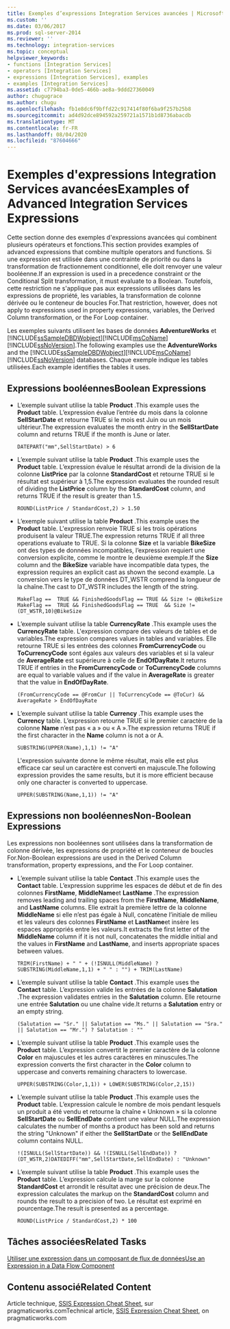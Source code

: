 ```yaml
---
title: Exemples d’expressions Integration Services avancées | Microsoft Docs
ms.custom: ''
ms.date: 03/06/2017
ms.prod: sql-server-2014
ms.reviewer: ''
ms.technology: integration-services
ms.topic: conceptual
helpviewer_keywords:
- functions [Integration Services]
- operators [Integration Services]
- expressions [Integration Services], examples
- examples [Integration Services]
ms.assetid: c7794ba3-0de5-466b-ae8a-9ddd27360049
author: chugugrace
ms.author: chugu
ms.openlocfilehash: fb1e8dc6f9bffd22c917414f80f6ba9f257b25b8
ms.sourcegitcommit: ad4d92dce894592a259721a1571b1d8736abacdb
ms.translationtype: MT
ms.contentlocale: fr-FR
ms.lasthandoff: 08/04/2020
ms.locfileid: "87604666"
---
```

# <a name="examples-of-advanced-integration-services-expressions"></a><span data-ttu-id="c3cd7-102">Exemples d'expressions Integration Services avancées</span><span class="sxs-lookup"><span data-stu-id="c3cd7-102">Examples of Advanced Integration Services Expressions</span></span>
  <span data-ttu-id="c3cd7-103">Cette section donne des exemples d'expressions avancées qui combinent plusieurs opérateurs et fonctions.</span><span class="sxs-lookup"><span data-stu-id="c3cd7-103">This section provides examples of advanced expressions that combine multiple operators and functions.</span></span> <span data-ttu-id="c3cd7-104">Si une expression est utilisée dans une contrainte de priorité ou dans la transformation de fractionnement conditionnel, elle doit renvoyer une valeur booléenne.</span><span class="sxs-lookup"><span data-stu-id="c3cd7-104">If an expression is used in a precedence constraint or the Conditional Split transformation, it must evaluate to a Boolean.</span></span> <span data-ttu-id="c3cd7-105">Toutefois, cette restriction ne s'applique pas aux expressions utilisées dans les expressions de propriété, les variables, la transformation de colonne dérivée ou le conteneur de boucles For.</span><span class="sxs-lookup"><span data-stu-id="c3cd7-105">That restriction, however, does not apply to expressions used in property expressions, variables, the Derived Column transformation, or the For Loop container.</span></span>  
  
 <span data-ttu-id="c3cd7-106">Les exemples suivants utilisent les bases de données **AdventureWorks** et [!INCLUDE[ssSampleDBDWobject](../../includes/sssampledbdwobject-md.md)][!INCLUDE[msCoName](../../includes/msconame-md.md)] [!INCLUDE[ssNoVersion](../../includes/ssnoversion-md.md)].</span><span class="sxs-lookup"><span data-stu-id="c3cd7-106">The following examples use the **AdventureWorks** and the [!INCLUDE[ssSampleDBDWobject](../../includes/sssampledbdwobject-md.md)][!INCLUDE[msCoName](../../includes/msconame-md.md)] [!INCLUDE[ssNoVersion](../../includes/ssnoversion-md.md)] databases.</span></span> <span data-ttu-id="c3cd7-107">Chaque exemple indique les tables utilisées.</span><span class="sxs-lookup"><span data-stu-id="c3cd7-107">Each example identifies the tables it uses.</span></span>  
  
## <a name="boolean-expressions"></a><span data-ttu-id="c3cd7-108">Expressions booléennes</span><span class="sxs-lookup"><span data-stu-id="c3cd7-108">Boolean Expressions</span></span>  
  
-   <span data-ttu-id="c3cd7-109">L’exemple suivant utilise la table **Product** .</span><span class="sxs-lookup"><span data-stu-id="c3cd7-109">This example uses the **Product** table.</span></span> <span data-ttu-id="c3cd7-110">L’expression évalue l’entrée du mois dans la colonne **SellStartDate** et retourne TRUE si le mois est Juin ou un mois ultérieur.</span><span class="sxs-lookup"><span data-stu-id="c3cd7-110">The expression evaluates the month entry in the **SellStartDate** column and returns TRUE if the month is June or later.</span></span>  
  
    ```  
    DATEPART("mm",SellStartDate) > 6  
    ```  
  
-   <span data-ttu-id="c3cd7-111">L’exemple suivant utilise la table **Product** .</span><span class="sxs-lookup"><span data-stu-id="c3cd7-111">This example uses the **Product** table.</span></span> <span data-ttu-id="c3cd7-112">L’expression évalue le résultat arrondi de la division de la colonne **ListPrice** par la colonne **StandardCost** et retourne TRUE si le résultat est supérieur à 1,5.</span><span class="sxs-lookup"><span data-stu-id="c3cd7-112">The expression evaluates the rounded result of dividing the **ListPrice** column by the **StandardCost** column, and returns TRUE if the result is greater than 1.5.</span></span>  
  
    ```  
    ROUND(ListPrice / StandardCost,2) > 1.50  
    ```  
  
-   <span data-ttu-id="c3cd7-113">L’exemple suivant utilise la table **Product** .</span><span class="sxs-lookup"><span data-stu-id="c3cd7-113">This example uses the **Product** table.</span></span> <span data-ttu-id="c3cd7-114">L'expression renvoie TRUE si les trois opérations produisent la valeur TRUE.</span><span class="sxs-lookup"><span data-stu-id="c3cd7-114">The expression returns TRUE if all three operations evaluate to TRUE.</span></span> <span data-ttu-id="c3cd7-115">Si la colonne **Size** et la variable **BikeSize** ont des types de données incompatibles, l’expression requiert une conversion explicite, comme le montre le deuxième exemple.</span><span class="sxs-lookup"><span data-stu-id="c3cd7-115">If the **Size** column and the **BikeSize** variable have incompatible data types, the expression requires an explicit cast as shown the second example.</span></span> <span data-ttu-id="c3cd7-116">La conversion vers le type de données DT_WSTR comprend la longueur de la chaîne.</span><span class="sxs-lookup"><span data-stu-id="c3cd7-116">The cast to DT_WSTR includes the length of the string.</span></span>  
  
    ```  
    MakeFlag ==  TRUE && FinishedGoodsFlag == TRUE && Size != @BikeSize  
    MakeFlag ==  TRUE && FinishedGoodsFlag == TRUE  && Size != (DT_WSTR,10)@BikeSize  
    ```  
  
-   <span data-ttu-id="c3cd7-117">L’exemple suivant utilise la table **CurrencyRate** .</span><span class="sxs-lookup"><span data-stu-id="c3cd7-117">This example uses the **CurrencyRate** table.</span></span> <span data-ttu-id="c3cd7-118">L'expression compare des valeurs de tables et de variables.</span><span class="sxs-lookup"><span data-stu-id="c3cd7-118">The expression compares values in tables and variables.</span></span> <span data-ttu-id="c3cd7-119">Elle retourne TRUE si les entrées des colonnes **FromCurrencyCode** ou **ToCurrencyCode** sont égales aux valeurs des variables et si la valeur de **AverageRate** est supérieure à celle de **EndOfDayRate**.</span><span class="sxs-lookup"><span data-stu-id="c3cd7-119">It returns TRUE if entries in the **FromCurrencyCode** or **ToCurrencyCode** columns are equal to variable values and if the value in **AverageRate** is greater that the value in **EndOfDayRate**.</span></span>  
  
    ```  
    (FromCurrencyCode == @FromCur || ToCurrencyCode == @ToCur) && AverageRate > EndOfDayRate  
    ```  
  
-   <span data-ttu-id="c3cd7-120">L’exemple suivant utilise la table **Currency** .</span><span class="sxs-lookup"><span data-stu-id="c3cd7-120">This example uses the **Currency** table.</span></span> <span data-ttu-id="c3cd7-121">L’expression retourne TRUE si le premier caractère de la colonne **Name** n’est pas « a » ou « A ».</span><span class="sxs-lookup"><span data-stu-id="c3cd7-121">The expression returns TRUE if the first character in the **Name** column is not a or A.</span></span>  
  
    ```  
    SUBSTRING(UPPER(Name),1,1) != "A"  
    ```  
  
     <span data-ttu-id="c3cd7-122">L'expression suivante donne le même résultat, mais elle est plus efficace car seul un caractère est converti en majuscule.</span><span class="sxs-lookup"><span data-stu-id="c3cd7-122">The following expression provides the same results, but it is more efficient because only one character is converted to uppercase.</span></span>  
  
    ```  
    UPPER(SUBSTRING(Name,1,1)) != "A"  
    ```  
  
## <a name="non-boolean-expressions"></a><span data-ttu-id="c3cd7-123">Expressions non booléennes</span><span class="sxs-lookup"><span data-stu-id="c3cd7-123">Non-Boolean Expressions</span></span>  
 <span data-ttu-id="c3cd7-124">Les expressions non booléennes sont utilisées dans la transformation de colonne dérivée, les expressions de propriété et le conteneur de boucles For.</span><span class="sxs-lookup"><span data-stu-id="c3cd7-124">Non-Boolean expressions are used in the Derived Column transformation, property expressions, and the For Loop container.</span></span>  
  
-   <span data-ttu-id="c3cd7-125">L’exemple suivant utilise la table **Contact** .</span><span class="sxs-lookup"><span data-stu-id="c3cd7-125">This example uses the **Contact** table.</span></span> <span data-ttu-id="c3cd7-126">L’expression supprime les espaces de début et de fin des colonnes **FirstName**, **MiddleName**et **LastName** .</span><span class="sxs-lookup"><span data-stu-id="c3cd7-126">The expression removes leading and trailing spaces from the **FirstName**, **MiddleName**, and **LastName** columns.</span></span> <span data-ttu-id="c3cd7-127">Elle extrait la première lettre de la colonne **MiddleName** si elle n’est pas égale à Null, concatène l’initiale de milieu et les valeurs des colonnes **FirstName** et **LastName**et insère les espaces appropriés entre les valeurs.</span><span class="sxs-lookup"><span data-stu-id="c3cd7-127">It extracts the first letter of the **MiddleName** column if it is not null, concatenates the middle initial and the values in **FirstName** and **LastName**, and inserts appropriate spaces between values.</span></span>  
  
    ```  
    TRIM(FirstName) + " " + (!ISNULL(MiddleName) ? SUBSTRING(MiddleName,1,1) + " " : "") + TRIM(LastName)  
    ```  
  
-   <span data-ttu-id="c3cd7-128">L’exemple suivant utilise la table **Contact** .</span><span class="sxs-lookup"><span data-stu-id="c3cd7-128">This example uses the **Contact** table.</span></span> <span data-ttu-id="c3cd7-129">L’expression valide les entrées de la colonne **Salutation** .</span><span class="sxs-lookup"><span data-stu-id="c3cd7-129">The expression validates entries in the **Salutation** column.</span></span> <span data-ttu-id="c3cd7-130">Elle retourne une entrée **Salutation** ou une chaîne vide.</span><span class="sxs-lookup"><span data-stu-id="c3cd7-130">It returns a **Salutation** entry or an empty string.</span></span>  
  
    ```  
    (Salutation == "Sr." || Salutation == "Ms." || Salutation == "Sra." || Salutation == "Mr.") ? Salutation : ""  
    ```  
  
-   <span data-ttu-id="c3cd7-131">L’exemple suivant utilise la table **Product** .</span><span class="sxs-lookup"><span data-stu-id="c3cd7-131">This example uses the **Product** table.</span></span> <span data-ttu-id="c3cd7-132">L’expression convertit le premier caractère de la colonne **Color** en majuscules et les autres caractères en minuscules.</span><span class="sxs-lookup"><span data-stu-id="c3cd7-132">The expression converts the first character in the **Color** column to uppercase and converts remaining characters to lowercase.</span></span>  
  
    ```  
    UPPER(SUBSTRING(Color,1,1)) + LOWER(SUBSTRING(Color,2,15))  
    ```  
  
-   <span data-ttu-id="c3cd7-133">L’exemple suivant utilise la table **Product** .</span><span class="sxs-lookup"><span data-stu-id="c3cd7-133">This example uses the **Product** table.</span></span> <span data-ttu-id="c3cd7-134">L’expression calcule le nombre de mois pendant lesquels un produit a été vendu et retourne la chaîne « Unknown » si la colonne **SellStartDate** ou **SellEndDate** contient une valeur NULL.</span><span class="sxs-lookup"><span data-stu-id="c3cd7-134">The expression calculates the number of months a product has been sold and returns the string "Unknown" if either the **SellStartDate** or the **SellEndDate** column contains NULL.</span></span>  
  
    ```  
    !(ISNULL(SellStartDate)) && !(ISNULL(SellEndDate)) ? (DT_WSTR,2)DATEDIFF("mm",SellStartDate,SellEndDate) : "Unknown"  
    ```  
  
-   <span data-ttu-id="c3cd7-135">L’exemple suivant utilise la table **Product** .</span><span class="sxs-lookup"><span data-stu-id="c3cd7-135">This example uses the **Product** table.</span></span> <span data-ttu-id="c3cd7-136">L’expression calcule la marge sur la colonne **StandardCost** et arrondit le résultat avec une précision de deux.</span><span class="sxs-lookup"><span data-stu-id="c3cd7-136">The expression calculates the markup on the **StandardCost** column and rounds the result to a precision of two.</span></span> <span data-ttu-id="c3cd7-137">Le résultat est exprimé en pourcentage.</span><span class="sxs-lookup"><span data-stu-id="c3cd7-137">The result is presented as a percentage.</span></span>  
  
    ```  
    ROUND(ListPrice / StandardCost,2) * 100  
    ```  
  
## <a name="related-tasks"></a><span data-ttu-id="c3cd7-138">Tâches associées</span><span class="sxs-lookup"><span data-stu-id="c3cd7-138">Related Tasks</span></span>  
 [<span data-ttu-id="c3cd7-139">Utiliser une expression dans un composant de flux de données</span><span class="sxs-lookup"><span data-stu-id="c3cd7-139">Use an Expression in a Data Flow Component</span></span>](../use-an-expression-in-a-data-flow-component.md)  
  
## <a name="related-content"></a><span data-ttu-id="c3cd7-140">Contenu associé</span><span class="sxs-lookup"><span data-stu-id="c3cd7-140">Related Content</span></span>  
 <span data-ttu-id="c3cd7-141">Article technique, [SSIS Expression Cheat Sheet](https://pragmaticworks.com/Resources/Cheat-Sheets/SSIS-Expression-Cheat-Sheet), sur pragmaticworks.com</span><span class="sxs-lookup"><span data-stu-id="c3cd7-141">Technical article, [SSIS Expression Cheat Sheet](https://pragmaticworks.com/Resources/Cheat-Sheets/SSIS-Expression-Cheat-Sheet), on pragmaticworks.com</span></span>  
  
  
